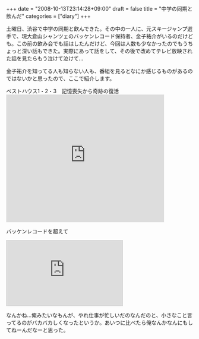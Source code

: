 +++
date = "2008-10-13T23:14:28+09:00"
draft = false
title = "中学の同期と飲んだ"
categories = ["diary"]
+++

土曜日、渋谷で中学の同期と飲んできた。その中の一人に、元スキージャンプ選手で、現大倉山シャンツェのバッケンレコード保持者、金子祐介がいるのだけども。この前の飲み会でも話はしたんだけど、今回は人数も少なかったのでもうちょっと深い話もできた。実際にあって話をして、その後で改めてテレビ放映された話を見たらもう泣けて泣けて…

金子祐介を知ってる人も知らない人も、番組を見るとなにか感じるものがあるのではないかと思ったので、ここで紹介します。

ベストハウス1・2・3　記憶喪失から奇跡の復活
<object width="425" height="344"><param name="movie" value="http://www.youtube.com/v/BPweSpLEtNk&hl=ja&fs=1"></param><param name="allowFullScreen" value="true"></param><embed src="http://www.youtube.com/v/BPweSpLEtNk&hl=ja&fs=1" type="application/x-shockwave-flash" allowfullscreen="true" width="425" height="344"></embed></object>

バッケンレコードを超えて
<iframe width="312" height="176" src="http://ext.nicovideo.jp/thumb/sm3481260" scrolling="no" style="border:solid 1px #CCC;" frameborder="0"><a href="http://www.nicovideo.jp/watch/sm3481260">【ニコニコ動画】バッケンレコードを超えて</a></iframe>

なんかね…俺みたいなもんが、やれ仕事が忙しいだのなんだのと、小さなこと言ってるのがバカバカしくなったというか。あいつに比べたら俺なんかなんにもしてねーんだなーと思った。
